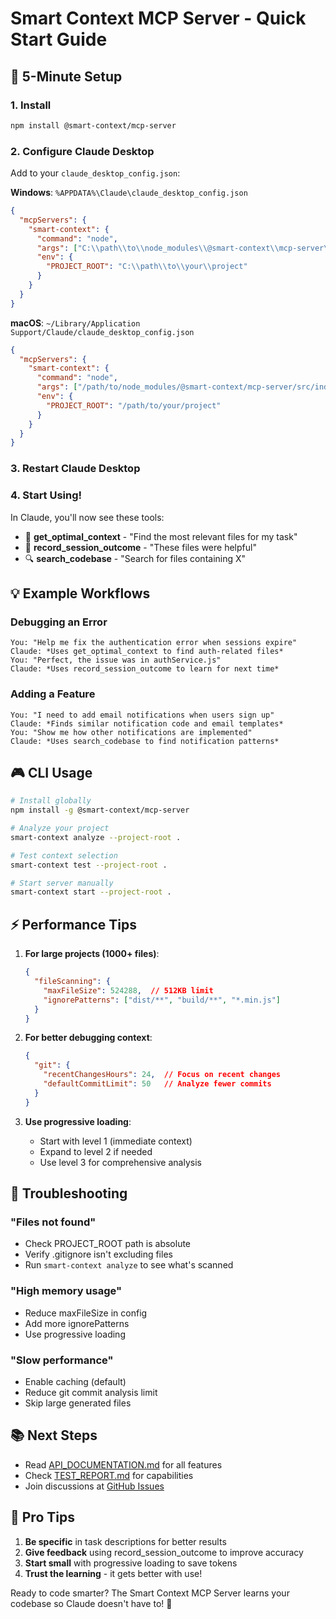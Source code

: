 # Smart Context MCP Server - Quick Start Guide

## 🚀 5-Minute Setup

### 1. Install
```bash
npm install @smart-context/mcp-server
```

### 2. Configure Claude Desktop

Add to your `claude_desktop_config.json`:

**Windows**: `%APPDATA%\Claude\claude_desktop_config.json`
```json
{
  "mcpServers": {
    "smart-context": {
      "command": "node",
      "args": ["C:\\path\\to\\node_modules\\@smart-context\\mcp-server\\src\\index.js"],
      "env": {
        "PROJECT_ROOT": "C:\\path\\to\\your\\project"
      }
    }
  }
}
```

**macOS**: `~/Library/Application Support/Claude/claude_desktop_config.json`
```json
{
  "mcpServers": {
    "smart-context": {
      "command": "node",
      "args": ["/path/to/node_modules/@smart-context/mcp-server/src/index.js"],
      "env": {
        "PROJECT_ROOT": "/path/to/your/project"
      }
    }
  }
}
```

### 3. Restart Claude Desktop

### 4. Start Using!

In Claude, you'll now see these tools:

- 🎯 **get_optimal_context** - "Find the most relevant files for my task"
- 📝 **record_session_outcome** - "These files were helpful"
- 🔍 **search_codebase** - "Search for files containing X"

## 💡 Example Workflows

### Debugging an Error
```
You: "Help me fix the authentication error when sessions expire"
Claude: *Uses get_optimal_context to find auth-related files*
You: "Perfect, the issue was in authService.js"
Claude: *Uses record_session_outcome to learn for next time*
```

### Adding a Feature
```
You: "I need to add email notifications when users sign up"
Claude: *Finds similar notification code and email templates*
You: "Show me how other notifications are implemented"
Claude: *Uses search_codebase to find notification patterns*
```

## 🎮 CLI Usage

```bash
# Install globally
npm install -g @smart-context/mcp-server

# Analyze your project
smart-context analyze --project-root .

# Test context selection
smart-context test --project-root .

# Start server manually
smart-context start --project-root .
```

## ⚡ Performance Tips

1. **For large projects (1000+ files)**:
   ```json
   {
     "fileScanning": {
       "maxFileSize": 524288,  // 512KB limit
       "ignorePatterns": ["dist/**", "build/**", "*.min.js"]
     }
   }
   ```

2. **For better debugging context**:
   ```json
   {
     "git": {
       "recentChangesHours": 24,  // Focus on recent changes
       "defaultCommitLimit": 50   // Analyze fewer commits
     }
   }
   ```

3. **Use progressive loading**:
   - Start with level 1 (immediate context)
   - Expand to level 2 if needed
   - Use level 3 for comprehensive analysis

## 🔧 Troubleshooting

### "Files not found"
- Check PROJECT_ROOT path is absolute
- Verify .gitignore isn't excluding files
- Run `smart-context analyze` to see what's scanned

### "High memory usage"
- Reduce maxFileSize in config
- Add more ignorePatterns
- Use progressive loading

### "Slow performance"
- Enable caching (default)
- Reduce git commit analysis limit
- Skip large generated files

## 📚 Next Steps

- Read [API_DOCUMENTATION.md](./API_DOCUMENTATION.md) for all features
- Check [TEST_REPORT.md](./TEST_REPORT.md) for capabilities
- Join discussions at [GitHub Issues](https://github.com/crisnc100/smart-context-mcp/issues)

## 🎯 Pro Tips

1. **Be specific** in task descriptions for better results
2. **Give feedback** using record_session_outcome to improve accuracy
3. **Start small** with progressive loading to save tokens
4. **Trust the learning** - it gets better with use!

Ready to code smarter? The Smart Context MCP Server learns your codebase so Claude doesn't have to! 🚀